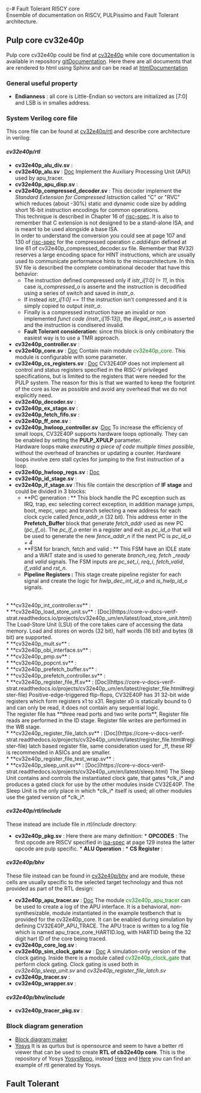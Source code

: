 c-# Fault Tolerant RI5CY core<br>
Ensemble of documentation on RISCV, PULPissimo and Fault Tolerant architecture.
## Pulp core cv32e40p
Pulp core cv32e40p could be find at [cv32e40p](https://github.com/openhwgroup/cv32e40p) while core documentation is available in repository [gitDocumentation](https://github.com/openhwgroup/core-v-docs/tree/master/cores/cv32e40p). Here there are all documents that are rendered to html using Sphinx and can be read at [htmlDocumentation](https://core-v-docs-verif-strat.readthedocs.io/projects/cv32e40p_um/en/latest/intro.html) 
### General useful property 
* **Endianness** : all core is Little-Endian so vectors are initialized as \[7:0\] and LSB is in smalles address. 
### System Verilog core file
This core file can be found at [cv32e40p/rtl](https://github.com/openhwgroup/cv32e40p/tree/master/rtl) and describe core architecture in verilog:

#### *cv32e40p/rtl*

 * **cv32e40p_alu_div.sv** :  <br>
 * **cv32e40p_alu.sv** : [Doc](https://core-v-docs-verif-strat.readthedocs.io/projects/cv32e40p_um/en/latest/apu.html) Implement the Auxiliary Processing Unit (APU) used by apu_tracer.<br>
 * **cv32e40p_apu_disp.sv** : <br>
 * **cv32e40p_compressed_decoder.sv** : This decoder implement the *Standard Extension for Compressed Istruction* called "C" or "RVC" which reduces (about -30%) static and dynamic code size by adding short 16-bit instruction encodings for common operations. <br>This technique is described in Chapter 16 of [risc-spec](https://riscv.org/specifications/isa-spec-pdf/). It is also to remember that C extension is not designed to be a stand-alone ISA, and is meant to be used alongside a base ISA.<br> In order to understand the conversion you could see at page 107 and 130 of  [risc-spec](https://riscv.org/specifications/isa-spec-pdf/) for the compressed operation *c.addi4spn* defined at line 61 of cv32e40p_compressed_decoder.sv file.
Remember that RV32I reserves a large encoding space for HINT instructions, which are usually used to communicate performance hints to the microarchitecture.
In this SV file is described the complete combinational decoder that have this behavior:
     * The instruction defined compressed only if *istr_i\[1:0\] != 11*, in this case *is_compressed_o* is asserte and the instruction is decodified using a series of switch and saved in *instr_o*.
     * If instead *istr_i\[1:0\] == 11* the instruction isn't compressed and it is simply copied to output *instr_o*.
     * Finally is a compressed instruction have an invalid or non implemented *funct code (instr_i\[15:13\])*, the *illegal_instr_o* is asserted and the instruction is condisered invalid. 
     * **Fault Tolerant consideration:** since this block is only cmbinatory the easiest way is to use a TMR approach.<br>
 * **cv32e40p_controller.sv** : <br>
 * **cv32e40p_core.sv** : [Doc](https://core-v-docs-verif-strat.readthedocs.io/projects/cv32e40p_um/en/latest/integration.html) Contain main module <span style="color:green">cv32e40p_core</span>. This module is configurable with some parameter.<br>
 * **cv32e40p_cs_registers.sv** : [Doc](https://core-v-docs-verif-strat.readthedocs.io/projects/cv32e40p_um/en/latest/control_status_registers.html) CV32E40P does not implement all control and status registers specified in the RISC-V privileged specifications, but is limited to the registers that were needed for the PULP system. The reason for this is that we wanted to keep the footprint of the core as low as possible and avoid any overhead that we do not explicitly need.<br>
 * **cv32e40p_decoder.sv** : <br>
 * **cv32e40p_ex_stage.sv** : <br>
 * **cv32e40p_fetch_fifo.sv** : <br>
 * **cv32e40p_ff_one.sv** : <br>
 * **cv32e40p_hwloop_controller.sv** :[Doc](https://core-v-docs-verif-strat.readthedocs.io/projects/cv32e40p_um/en/latest/pulp_hw_loop.html) To increase the efficiency of small loops, CV32E40P supports hardware loops optionally. They can be enabled by setting the **PULP_XPULP** parameter. <br>Hardware loops make *executing a piece of code multiple times possible*, without the overhead of branches or updating a counter. Hardware loops involve zero stall cycles for jumping to the first instruction of a loop.<br>
 * **cv32e40p_hwloop_regs.sv** : [Doc](https://core-v-docs-verif-strat.readthedocs.io/projects/cv32e40p_um/en/latest/pulp_hw_loop.html) <br>
 * **cv32e40p_id_stage.sv** : <br>
 * **cv32e40p_if_stage.sv** :This file contain the description of **IF stage** and could be divided in 3 blocks: 
    * **PC generation : **  This block handle the PC exception such as IRQ, trap, exc selecting correct exception, in addition manage jumps, boot, mepc, uepc and branch selecting a new address for each clock cycle called *fence_addr_n* (32 bit). This address enter in the **Prefetch_Buffer** block that generate *fetch_addr* used as new PC (*pc_if_o*). The *pc_if_o* enter in a register and exit as *pc_id_o* that will be used to generate the new  *fence_addr_n* if the next PC is  *pc_id_o + 4*
    * **FSM for branch, fetch and valid : ** This FSM have an IDLE state and a WAIT state and is used to generate *branch_req*, *fetch _ready* and *valid* signals. The FSM inputs are *pc_set_i*, *req_i*, *fetch_valid*, *if_valid* and *rst_n*.
    * **Pipeline Registers :**  This stage create pipeline register for each signal and create the logic for *hwlp_dec_int_id_o* and *is_hwlp_id_o* signals.
<br>
 * **cv32e40p_int_controller.sv** : <br>
 * **cv32e40p_load_store_unit.sv** : [Doc](https://core-v-docs-verif-strat.readthedocs.io/projects/cv32e40p_um/en/latest/load_store_unit.html) The Load-Store Unit (LSU) of the core takes care of accessing the data memory. Load and stores on words (32 bit), half words (16 bit) and bytes (8 bit) are supported. <br>
 * **cv32e40p_mult.sv** : <br>
 * **cv32e40p_obi_interface.sv** : <br>
 * **cv32e40p_pmp.sv** : <br>
 * **cv32e40p_popcnt.sv** : <br>
 * **cv32e40p_prefetch_buffer.sv** : <br>
 * **cv32e40p_prefetch_controller.sv** : <br>
 * **cv32e40p_register_file_ff.sv** : [Doc](https://core-v-docs-verif-strat.readthedocs.io/projects/cv32e40p_um/en/latest/register_file.html#register-file) Positive-edge-triggered flip-flops,  CV32E40P has 31 32-bit wide registers which form registers x1 to x31. Register x0 is statically bound to 0 and can only be read, it does not contain any sequential logic.<br>
The register file has **three read ports and two write ports**, Register file reads are performed in the ID stage. Register file writes are performed in the WB stage.<br>
 * **cv32e40p_register_file_latch.sv** : [Doc](https://core-v-docs-verif-strat.readthedocs.io/projects/cv32e40p_um/en/latest/register_file.html#register-file) latch based register file, same consideration used for _ff, these RF is recommended in ASICs and are smaller.<br>
 * **cv32e40p_register_file_test_wrap.sv** : <br>
 * **cv32e40p_sleep_unit.sv** : [Doc](https://core-v-docs-verif-strat.readthedocs.io/projects/cv32e40p_um/en/latest/sleep.html) The Sleep Unit contains and controls the instantiated clock gate, that gates *clk_i* and produces a gated clock for use by the other modules inside CV32E40P. The Sleep Unit is the only place in which *clk_i* itself is used; all other modules use the gated version of *clk_i*.<br>

#### *cv32e40p/rtl/include*
These instead are include file in *rtl/include* directory:
 * **cv32e40p_pkg.sv** : Here there are many definition:
       * **OPCODES** : The first opcode are RISCV specified in [isa-spec](https://riscv.org/specifications/isa-spec-pdf/) at page 129 instea the latter opcode are pulp specific.
       * **ALU Operation** :
       * **CS Register** : <br>
       
#### *cv32e40p/bhv*

These file instead can be found in [cv32e40p/bhv](https://github.com/openhwgroup/cv32e40p/tree/master/bhv) and are module, these cells are usually specific to the selected target technology and thus not provided as part of the RTL design:  

 * **cv32e40p_apu_tracer.sv** : [Doc](https://core-v-docs-verif-strat.readthedocs.io/projects/cv32e40p_um/en/latest/apu.html) The module <span style="color:green">cv32e40p_apu_tracer</span> can be used to create a log of the APU interface. It is a behavioral, non-synthesizable, module instantiated in the example testbench that is provided for the cv32e40p_core. It can be enabled during simulation by defining CV32E40P_APU_TRACE. The APU trace is written to a log file which is named apu_trace_core_HARTID.log, with HARTID being the 32 digit hart ID of the core being traced.<br>
 * **cv32e40p_core_log.sv** : <br>
 * **cv32e40p_sim_clock_gate.sv** : [Doc](https://core-v-docs-verif-strat.readthedocs.io/projects/cv32e40p_um/en/latest/getting_started.html#getting-started) A simulation-only version of the clock gating. Inside there is a module called <span style="color:green">cv32e40p_clock_gate</span> that perform clock gating. Clock gating is used both in *cv32e40p_sleep_unit.sv* and *cv32e40p_register_file_latch.sv*<br>
 * **cv32e40p_tracer.sv** : <br>
 * **cv32e40p_wrapper.sv** : <br>
 
 #### *cv32e40p/bhv/include*
 * **cv32e40p_tracer_pkg.sv** : <br>
 

### Block diagram generation
* [Block diagram maker](https://www.smartdraw.com/block-diagram/block-diagram-maker.htm)
* [Yosys](http://www.clifford.at/yosys/documentation.html) It is as qurtus but is opensource and seem to have a better rtl viewer that can be used to create **RTL of cb32e40p core**. This is the repository of Yosys [YosysRepo](https://github.com/YosysHQ/yosys), instead [Here](https://electronics.stackexchange.com/questions/269114/how-do-i-generate-a-schematic-block-diagram-from-verilog-with-quartus-prime) and [Here](https://electronics.stackexchange.com/questions/13995/how-can-i-generate-a-schematic-block-diagram-image-file-from-verilog/269121#269121) you can find an example of rtl generated by Yosys.


## Fault Tolerant 

